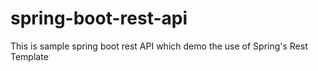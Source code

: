# spring-boot-rest-api
This is sample spring boot rest API which demo the use of Spring's Rest Template
